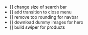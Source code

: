 - [] change size of search bar
- [] add transition to close menu
- [] remove top rounding for navbar
- [] download dummy images for hero
- [] build swiper for products
